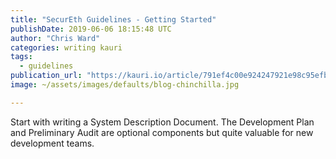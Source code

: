 ```yaml
---
title: "SecurEth Guidelines - Getting Started"
publishDate: 2019-06-06 18:15:48 UTC
author: "Chris Ward"
categories: writing kauri
tags:
  - guidelines
publication_url: "https://kauri.io/article/791ef4c00e924247921e98c95efbdd73"
image: ~/assets/images/defaults/blog-chinchilla.jpg

---
```

Start with writing a System Description Document. The Development Plan and Preliminary Audit are optional components but quite valuable for new development teams.

